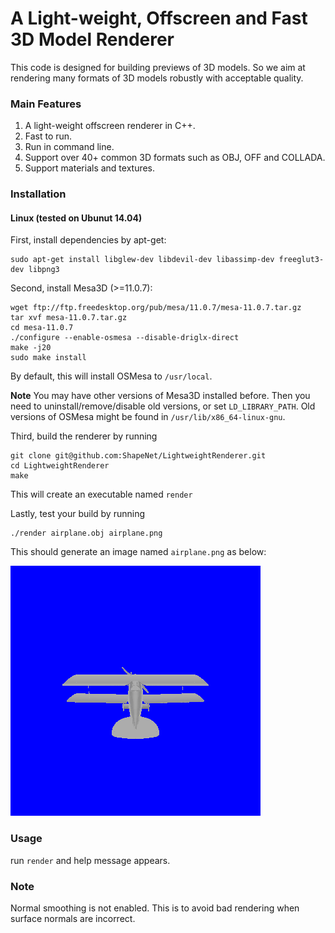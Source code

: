 # A Light-weight, Offscreen and Fast 3D Model Renderer

This code is designed for building previews of 3D models. So we aim at rendering many formats of 3D models robustly with acceptable quality. 

### Main Features
1. A light-weight offscreen renderer in C++. 
2. Fast to run. 
3. Run in command line. 
4. Support over 40+ common 3D formats such as OBJ, OFF and COLLADA. 
5. Support materials and textures. 

### Installation

#### Linux (tested on Ubunut 14.04)

First, install dependencies by apt-get:
		
	sudo apt-get install libglew-dev libdevil-dev libassimp-dev freeglut3-dev libpng3

Second, install Mesa3D (>=11.0.7):
	
	wget ftp://ftp.freedesktop.org/pub/mesa/11.0.7/mesa-11.0.7.tar.gz
	tar xvf mesa-11.0.7.tar.gz
	cd mesa-11.0.7
	./configure --enable-osmesa --disable-driglx-direct
	make -j20
	sudo make install
	
By default, this will install OSMesa to `/usr/local`.

**Note** You may have other versions of Mesa3D installed before. Then you need to uninstall/remove/disable old versions, or set `LD_LIBRARY_PATH`. Old versions of OSMesa might be found in `/usr/lib/x86_64-linux-gnu`. 

Third, build the renderer by running

	git clone git@github.com:ShapeNet/LightweightRenderer.git
	cd LightweightRenderer
	make
  
This will create an executable named `render`

Lastly, test your build by running
	
	./render airplane.obj airplane.png
	
This should generate an image named `airplane.png` as below:

![example](https://github.com/ShapeNet/LightweightRenderer/blob/master/airplane.png)

### Usage
run `render` and help message appears.

### Note
Normal smoothing is not enabled. This is to avoid bad rendering when surface normals are incorrect. 
